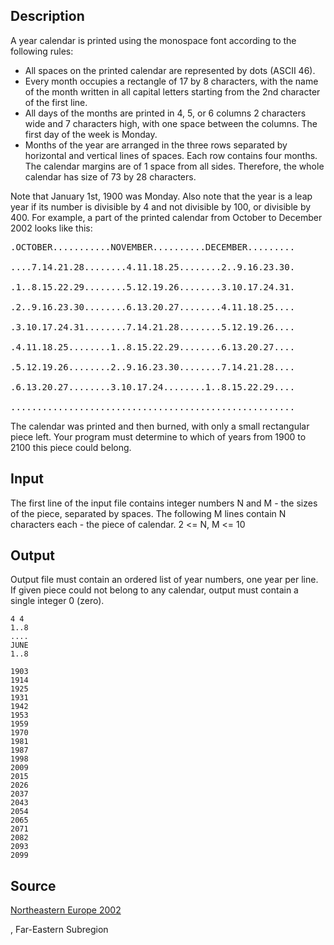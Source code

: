 <h2>Description</h2><p>A year calendar is printed using the monospace font according to the following rules: 
</p><ul><li>All spaces on the printed calendar are represented by dots (ASCII 46). 
<br></li><li>Every month occupies a rectangle of 17 by 8 characters, with the name of the month written in all capital letters starting from the 2nd character of the first line. 
<br></li><li>All days of the months are printed in 4, 5, or 6 columns 2 characters wide and 7 characters high, with one space between the columns. The first day of the week is Monday. 
<br></li><li>Months of the year are arranged in the three rows separated by horizontal and vertical lines of spaces. Each row contains four months. The calendar margins are of 1 space from all sides. Therefore, the whole calendar has size of 73 by 28 characters. </li></ul><p>
</p>Note that January 1st, 1900 was Monday. Also note that the year is a leap year if its number is divisible by 4 and not divisible by 100, or divisible by 400. For example, a part of the printed calendar from October to December 2002 looks like this: 
<pre>.OCTOBER...........NOVEMBER..........DECEMBER.........
<br>....7.14.21.28........4.11.18.25........2..9.16.23.30.
<br>.1..8.15.22.29........5.12.19.26........3.10.17.24.31.
<br>.2..9.16.23.30........6.13.20.27........4.11.18.25....
<br>.3.10.17.24.31........7.14.21.28........5.12.19.26....
<br>.4.11.18.25........1..8.15.22.29........6.13.20.27....
<br>.5.12.19.26........2..9.16.23.30........7.14.21.28....
<br>.6.13.20.27........3.10.17.24........1..8.15.22.29....
<br>......................................................</pre><p>
</p>The calendar was printed and then burned, with only a small rectangular piece left. Your program must determine to which of years from 1900 to 2100 this piece could belong. <h2>Input</h2><p>The first line of the input file contains integer numbers N and M - the sizes of the piece, separated by spaces. The following M lines contain N characters each - the piece of calendar. 2 &lt;= N, M &lt;= 10 </p><h2>Output</h2><p>Output file must contain an ordered list of year numbers, one year per line. If given piece could not belong to any calendar, output must contain a single integer 0 (zero). </p><pre><code class="language-input1">4 4
1..8
....
JUNE
1..8
</code></pre><pre><code class="language-output1">1903
1914
1925
1931
1942
1953
1959
1970
1981
1987
1998
2009
2015
2026
2037
2043
2054
2065
2071
2082
2093
2099
</code></pre><h2>Source</h2><a href="searchproblem?field=source&amp;key=Northeastern+Europe+2002">Northeastern Europe 2002</a><p>, Far-Eastern Subregion</p>